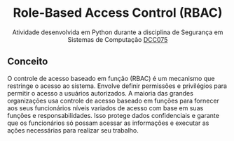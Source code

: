 <h1 align="center">Role-Based Access Control (RBAC)</h1>

<p align="center">Atividade desenvolvida em Python durante a disciplina de Segurança em Sistemas de Computação <a href="https://sites.google.com/a/ice.ufjf.br/edelbertofranco/disciplinas/gradua%C3%A7%C3%A3o/2024-1-dcc075-seguran%C3%A7a?authuser=0">DCC075</a></p>

## Conceito

O controle de acesso baseado em função (RBAC) é um mecanismo que restringe o acesso ao sistema. Envolve definir permissões e privilégios para permitir o acesso a usuários autorizados. A maioria das grandes organizações usa controle de acesso baseado em funções para fornecer aos seus funcionários níveis variados de acesso com base em suas funções e responsabilidades. Isso protege dados confidenciais e garante que os funcionários só possam acessar as informações e executar as ações necessárias para realizar seu trabalho.
